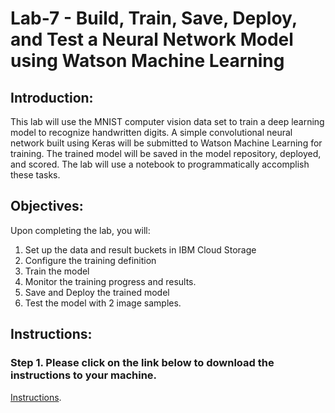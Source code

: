 # Lab-7 - Build, Train, Save, Deploy, and Test a Neural Network Model using Watson Machine Learning 

## Introduction:
This lab will use the MNIST computer vision data set to train a deep learning model to recognize handwritten digits. A simple convolutional neural network built using Keras will be submitted to Watson Machine Learning for training. The trained model will be saved in the model repository, deployed, and scored. The lab will use a notebook to programmatically accomplish these tasks. 

## Objectives:

Upon completing the lab, you will:

1. Set up the data and result buckets in IBM Cloud Storage
1. Configure the training definition 
1. Train the model
1. Monitor the training progress and results.  
1. Save and Deploy the trained model 
1. Test the model with 2 image samples. 

## Instructions:

### Step 1.  Please click on the link below to download the instructions to your machine.

[Instructions](https://github.com/bleonardb3/ML_POT_10-29-2020/raw/master/Lab-7/Neural%20Network%20Modeling%20with%20MNIST%20data%20set%20v17.pdf).

